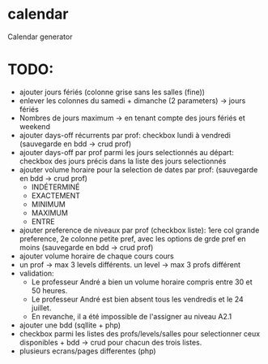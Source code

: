 # calendar

Calendar generator

# TODO:

- ajouter jours fériés (colonne grise sans les salles (fine))
- enlever les colonnes du samedi + dimanche (2 parameters) -> jours fériés
- Nombres de jours maximum -> en tenant compte des jours fériés et weekend
- ajouter days-off récurrents par prof: checkbox lundi à vendredi (sauvegarde en bdd -> crud prof)
- ajouter days-off par prof parmi les jours selectionnés au départ: checkbox des jours précis dans la liste des jours selectionnés
- ajouter volume horaire pour la selection de dates par prof: (sauvegarde en bdd -> crud prof)
  - INDÉTERMINÉ
  - EXACTEMENT
  - MINIMUM
  - MAXIMUM
  - ENTRE
- ajouter preference de niveaux par prof (checkbox liste): 1ere col grande preference, 2e colonne petite pref, avec les options de grde pref en moins (sauvegarde en bdd -> crud prof)
- ajouter volume horaire de chaque cours cours
- un prof -> max 3 levels différents. un level -> max 3 profs différent
- validation:
  - Le professeur André a bien un volume horaire compris entre 30 et 50 heures.
  - Le professeur André est bien absent tous les vendredis et le 24 juillet.
  - En revanche, il a été impossible de l'assigner au niveau A2.1
- ajouter une bdd (sqllite + php)
- checkbox parmi les listes des profs/levels/salles pour selectionner ceux disponibles + bdd -> crud pour chacun des trois listes.
- plusieurs ecrans/pages differentes (php)
